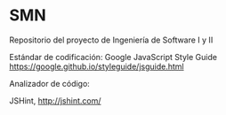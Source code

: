 # SMN
Repositorio del proyecto de Ingeniería de Software I y II

Estándar de codificación:
   Google JavaScript Style Guide
https://google.github.io/styleguide/jsguide.html

Analizador de código: 

JSHint, http://jshint.com/
